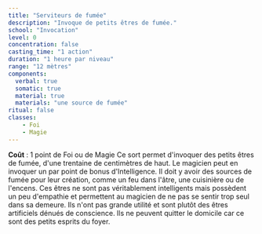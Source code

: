 ```yaml
---
title: "Serviteurs de fumée"
description: "Invoque de petits êtres de fumée."
school: "Invocation"
level: 0
concentration: false
casting_time: "1 action"
duration: "1 heure par niveau"
range: "12 mètres"
components:
  verbal: true
  somatic: true
  material: true
  materials: "une source de fumée"
ritual: false
classes:
    - Foi
    - Magie
---
```

**Coût** : 1 point de Foi ou de Magie
Ce sort permet d'invoquer des petits êtres de fumée, d'une trentaine de centimètres de haut. Le magicien peut en invoquer un par point de bonus d'Intelligence. Il doit y avoir des sources de fumée pour leur création, comme un feu dans l'âtre, une cuisinière ou de l'encens. Ces êtres ne sont pas véritablement intelligents mais possèdent un peu d'empathie et permettent au magicien de ne pas se sentir trop seul dans sa demeure. Ils n'ont pas grande utilité et sont plutôt des êtres artificiels dénués de conscience. Ils ne peuvent quitter le domicile car ce sont des petits esprits du foyer.  
